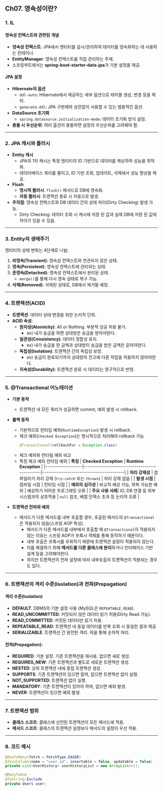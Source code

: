 ## Ch07. 영속성이란?

### 1. IL
#### **영속성 컨텍스트와 관련된 개념**
- **영속성 컨텍스트**: JPA에서 엔티티를 감시/관리하여 데이터를 영속화하는 데 사용하는 컨테이너.
- **EntityManager**: 영속성 컨텍스트를 직접 관리하는 주체.  
- 스프링부트에서는 **spring-boot-starter-data-jpa**가 기본 설정을 제공.

#### **JPA 설정**
- **Hibernate의 옵션**
  - `ddl-auto`: Hibernate에서 제공하는 세부 옵션으로 테이블 생성, 변경 등을 제어.
  - `generate-ddl`: JPA 구현체와 상관없이 사용할 수 있는 범용적인 옵션.
- **DataSource 초기화**
  - `spring.datasource.initialization-mode`: 데이터 초기화 방식 설정.
- **충돌 시 우선순위**: 여러 옵션이 충돌하면 설정의 우선순위를 고려해야 함.

---

### 2. JPA 캐시와 플러시
- **Entity 캐시**
  - JPA의 1차 캐시는 특정 엔티티의 ID 기반으로 데이터를 캐싱하여 성능을 최적화.
  - 데이터베이스 쿼리를 줄이고, ID 기반 조회, 업데이트, 삭제에서 성능 향상을 제공.
- **Flush**
  - **명시적 플러시**: `flush()` 메서드로 DB에 영속화.
  - **자동 플러시**: 트랜잭션 종료 시 자동으로 발생.
- **주의점**: 영속성 컨텍스트와 DB 데이터 간의 상태 차이(Dirty Checking) 발생 가능.
  - Dirty Checking: 데이터 조회 시 캐시에 저장 된 값과 실제 DB에 저장 된 값에 차이가 있을 수 있음.  

---

### 3. Entity의 생애주기
엔티티의 상태 변화는 4단계로 나뉨:
1. **비영속(Transient)**: 영속성 컨텍스트와 연관되지 않은 상태.
2. **영속(Persistent)**: 영속성 컨텍스트에 관리되는 상태.
3. **준영속(Detached)**: 영속성 컨텍스트에서 분리된 상태.
   - `merge()`를 통해 다시 영속 상태로 복구 가능.
4. **삭제(Removed)**: 삭제된 상태로, DB에서 제거될 예정.

---

### 4. 트랜잭션(ACID)
- **트랜잭션**: 데이터 상태 변경을 위한 논리적 단위.
- **ACID 속성**:
  - **원자성(Atomicity)**: All or Nothing. 부분적 성공 허용 불가.
    - ex) 내가 송금을 하면 상대방은 송금을 받아야한다.
  - **일관성(Consistency)**: 데이터 정합성 유지.
    - ex) 내가 송금을 한 금액과 상대방이 송금을 받은 금액은 같아야한다.
  - **독립성(Isolation)**: 트랜잭션 간의 독립성 보장.
    - ex) 송금이 완료되기까지 상대방의 잔고에 다른 작업을 허용하지 않아야한다.
  - **지속성(Durability)**: 트랜잭션 완료 시 데이터는 영구적으로 반영.

---

### 5. @Transactional 어노테이션
- **기본 동작**
  - 트랜잭션 내 모든 쿼리가 성공하면 commit, 예외 발생 시 rollback.
- **롤백 동작**
  - 기본적으로 런타임 예외(`RuntimeException`) 발생 시 rollback.
  - 체크 예외(`Checked Exception`)는 명시적으로 처리해야 rollback 가능
    ```java
    @Transactional(rollbackFor = Exception.class)
    ```
  - 체크 예외와 런타림 예외 비교
  - 특징	체크 예외	런타임 예외
| **특징**          | **Checked Exception**                           | **Runtime Exception**                     |
|-------------------|------------------------------------------------|------------------------------------------|
| **처리 강제성**   | 컴파일러가 처리 강제 (`try-catch` 또는 `throws`) | 처리 강제 없음                           |
| **발생 시점**     | 컴파일 시점                                     | 런타임 시점                              |
| **예외의 심각성** | 비교적 예상 가능, 회복 가능한 예외              | 예상하기 어려운 프로그래밍 오류          |
| **주요 사용 사례**| IO, DB 연결 등 외부 시스템과의 상호작용        | `null` 참조, 배열 인덱스 초과 등 논리적 오류 |


- **트랜잭션 전파와 예외**
  - 메서드가 다른 메서드를 내부 호출할 경우, 호출된 메서드의 `@Transactional`은 적용되지 않음(스프링 AOP 특성).
    - 메서드가 다른 메서드를 내부에서 호출할 때 `@Transactional`이 적용되지 않는 이유는 스프링 AOP가 프록시 객체를 통해 동작하기 때문이다.
    - 내부 호출은 프록시를 우회하기 때문에 트랜잭션 설정이 적용되지 않는다.
    - 이를 해결하기 위해 **메서드를 다른 클래스에 분리**하거나 인터페이스 기반 설계 등을 고려해야한다.
    - 하지만 트랜잭션의 전파 설정에 따라 내부호출의 트랜잭션이 적용되는 경우도 있다.

---

### 6. 트랜잭션의 격리 수준(Isolation)과 전파(Propagation)

#### **격리 수준(Isolation)**
- **DEFAULT**: DBMS의 기본 설정 사용 (MySQL은 `REPEATABLE_READ`).
- **READ_UNCOMMITTED**: 커밋되지 않은 데이터 읽기 허용(Dirty Read 가능).
- **READ_COMMITTED**: 커밋된 데이터만 읽기 허용.
- **REPEATABLE_READ**: 트랜잭션 내 동일 데이터를 반복 조회 시 동일한 결과 제공.
- **SERIALIZABLE**: 트랜잭션 간 완전한 격리. 락을 통해 순차적 처리.

#### **전파(Propagation)**:
- **REQUIRED**: 기본 설정. 기존 트랜잭션을 재사용, 없으면 새로 생성.
- **REQUIRES_NEW**: 기존 트랜잭션과 별도로 새로운 트랜잭션 생성.
- **NESTED**: 상위 트랜잭션 내에 중첩 트랜잭션 생성.
- **SUPPORTS**: 기존 트랜잭션이 있으면 참여, 없으면 트랜잭션 없이 실행.
- **NOT_SUPPORTED**: 트랜잭션 없이 실행.
- **MANDATORY**: 기존 트랜잭션이 있어야 하며, 없으면 예외 발생.
- **NEVER**: 트랜잭션이 있으면 예외 발생.

---

### 7. 트랜잭션 범위
- **클래스 스코프**: 클래스에 선언된 트랜잭션이 모든 메서드에 적용.
- **메서드 스코프**: 클래스의 트랜잭션 설정보다 메서드의 설정이 우선 적용.

---

### 8. 코드 예시
```java
@OneToMany(fetch = FetchType.EAGER)
@JoinColumn(name = "user_id", insertable = false, updatable = false)
private List<UserHistory> userHistoryList = new ArrayList<>();

@ManyToOne
@ToString.Exclude
private Users user;
